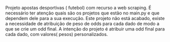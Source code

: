 Projeto apostas desportivas ( futebol) com recurso a web scraping. É necessário ter atenção quais são os projetos que estão no main.py e que dependem dele para a sua execução.
Este projeto não está acabado, existe a necessidade de atribuição de peso de odds para cada dado de modo a que se crie um odd final.
A intenção do projeto é atribuir uma odd final para cada dado, com valores( pesos) personalizados.
       

